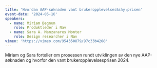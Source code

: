 ```yaml
---
title: 'Hvordan AAP-søknaden vant brukeropplevelses&shy;prisen'
event-date: '2024-05-16'
speakers:
  - name: Miriam Begnum
    role: Produktleder i Nav
  - name: Sara A. Manzanares Monter
    role: Design researcher i Nav
vimeo: 'https://vimeo.com/954350879/97c33b4268'
---
```


Miriam og Sara forteller om prosessen rundt utviklingen av den nye AAP-søknaden og hvorfor den vant brukeropplevelsesprisen 2024.